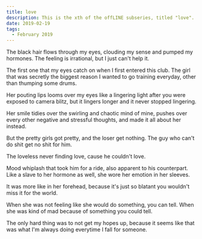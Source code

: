 ```yaml
---
title: love
description: This is the xth of the offLINE subseries, titled "love".
date: 2019-02-19
tags: 
  - February 2019
---
```


The black hair flows through my eyes, clouding my sense and pumped my hormones. The feeling is irrational, but I just can't help it.

The first one that my eyes catch on when I first entered this club. The girl that was secretly the biggest reason I wanted to go training everyday, other than thumping some drums.

Her pouting lips looms over my eyes like a lingering light after you were exposed to camera blitz, but it lingers longer and it never stopped lingering.

Her smile tidies over the swirling and chaotic mind of mine, pushes over every other negative and stressful thoughts, and made it all about her instead.

But the pretty girls got pretty, and the loser get nothing. The guy who can't do shit get no shit for him.

The loveless never finding love, cause he couldn't love.

Mood whiplash that took him for a ride, also apparent to his counterpart. Like a slave to her hormone as well, she wore her emotion in her sleeves.

It was more like in her forehead, because it's just so blatant you wouldn't miss it for the world.

When she was not feeling like she would do something, you can tell. When she was kind of mad because of something you could tell.

The only hard thing was to not get my hopes up, because it seems like that was what I'm always doing everytime I fall for someone.
